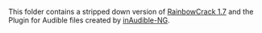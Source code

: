 This folder contains a stripped down version of [RainbowCrack 1.7](http://project-rainbowcrack.com/) and the Plugin for Audible files created by [inAudible-NG](https://github.com/inAudible-NG/tables).
